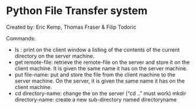 # Python File Transfer system
Created by: Eric Kemp, Thomas Fraser & Filip Todoric



Commands:

  - ls : print on the client window a listing of the contents of the current directory
on the server machine.
  - get remote-file: retrieve the remote-file on the server and store it on the
client machine. It is given the same name it has on the server machine.
  - put file-name: put and store the file from the client machine to the server
machine. On the server, it is given the same name it has on the client machine.
  - cd directory-name: change the on the server (“cd ..” must work)
mkdir directory-name: create a new sub-directory named directoryname
